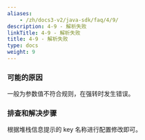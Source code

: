 ```yaml
---
aliases:
    - /zh/docs3-v2/java-sdk/faq/4/9/
description: 4-9 - 解析失败
linkTitle: 4-9 - 解析失败
title: 4-9 - 解析失败
type: docs
weight: 9
---
```




### 可能的原因

一般为参数值不符合规则，在强转时发生错误。

### 排查和解决步骤

根据堆栈信息提示的 key 名称进行配置修改即可。